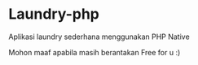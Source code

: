 # Laundry-php
Aplikasi laundry sederhana menggunakan PHP Native


Mohon maaf apabila masih berantakan
Free for u :)
